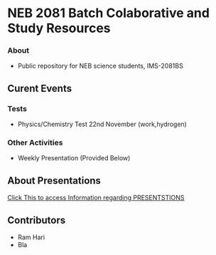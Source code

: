 # NEB 2081 Batch Colaborative and Study Resources

### About 
+ Public repository for NEB science students, IMS-2081BS

## Curent Events

### Tests
+ Physics/Chemistry Test 22nd November (work,hydrogen)
### Other Activities
+ Weekly Presentation (Provided Below)

## About Presentations 
   [Click This to access Information regarding PRESENTSTIONS](presentation-topics.md)

## Contributors
- Ram Hari 
- Bla 
